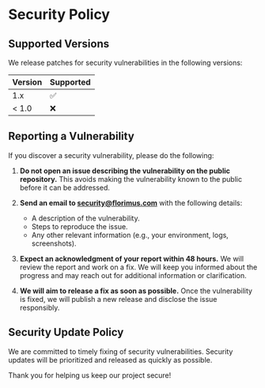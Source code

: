# Security Policy

## Supported Versions

We release patches for security vulnerabilities in the following versions:

| Version | Supported          |
| ------- | ------------------ |
| 1.x     | :white_check_mark: |
| < 1.0   | :x:                |

## Reporting a Vulnerability

If you discover a security vulnerability, please do the following:

1. **Do not open an issue describing the vulnerability on the public repository.** This avoids making the vulnerability known to the public before it can be addressed.

2. **Send an email to [security@florimus.com](mailto:anoopsunitha007@gmail.com)** with the following details:
    - A description of the vulnerability.
    - Steps to reproduce the issue.
    - Any other relevant information (e.g., your environment, logs, screenshots).

3. **Expect an acknowledgment of your report within 48 hours.** We will review the report and work on a fix. We will keep you informed about the progress and may reach out for additional information or clarification.

4. **We will aim to release a fix as soon as possible.** Once the vulnerability is fixed, we will publish a new release and disclose the issue responsibly.

## Security Update Policy

We are committed to timely fixing of security vulnerabilities. Security updates will be prioritized and released as quickly as possible.

Thank you for helping us keep our project secure!